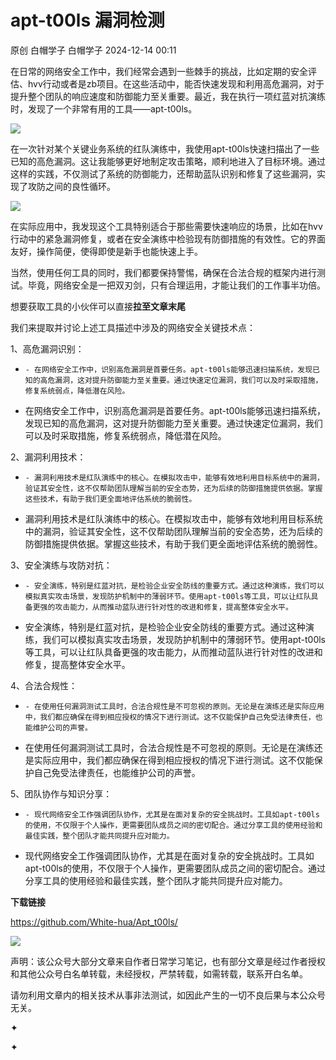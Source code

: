 #  apt-t00ls 漏洞检测   
原创 白帽学子  白帽学子   2024-12-14 00:11  
  
在日常的网络安全工作中，我们经常会遇到一些棘手的挑战，比如定期的安全评估、hvv行动或者是zb项目。在这些活动中，能否快速发现和利用高危漏洞，对于提升整个团队的响应速度和防御能力至关重要。最近，我在执行一项红蓝对抗演练时，发现了一个非常有用的工具——apt-t00ls。  
  
![](https://mmbiz.qpic.cn/sz_mmbiz_jpg/LYy9xnADcdjtX2tWtdITnYKHYbuMaPxjnPLsdjicQgpqLbhicYyRArPhicqWyBmD0YeH9n7Ix6S7RicOW11xxOSxiaQ/640?wx_fmt=jpeg "")  
  
在一次针对某个关键业务系统的红队演练中，我使用apt-t00ls快速扫描出了一些已知的高危漏洞。这让我能够更好地制定攻击策略，顺利地进入了目标环境。通过这样的实践，不仅测试了系统的防御能力，还帮助蓝队识别和修复了这些漏洞，实现了攻防之间的良性循环。  
  
![](https://mmbiz.qpic.cn/sz_mmbiz_jpg/LYy9xnADcdjtX2tWtdITnYKHYbuMaPxjicEO7Zoicy8EA6neMRFu4xlgTib0AEJhELibiax2k3DatEcyvq9npMEVsTA/640?wx_fmt=jpeg "")  
  
在实际应用中，我发现这个工具特别适合于那些需要快速响应的场景，比如在hvv行动中的紧急漏洞修复，或者在安全演练中检验现有防御措施的有效性。它的界面友好，操作简便，使得即使是新手也能快速上手。  
  
当然，使用任何工具的同时，我们都要保持警惕，确保在合法合规的框架内进行测试。毕竟，网络安全是一把双刃剑，只有合理运用，才能让我们的工作事半功倍。  
  
想要获取工具的小伙伴可以直接**拉至文章末尾**  
  
我们来提取并讨论上述工具描述中涉及的网络安全关键技术点：  
  
1、高危漏洞识别：  
-     - 在网络安全工作中，识别高危漏洞是首要任务。apt-t00ls能够迅速扫描系统，发现已知的高危漏洞，这对提升防御能力至关重要。通过快速定位漏洞，我们可以及时采取措施，修复系统弱点，降低潜在风险。  
  
  
- 在网络安全工作中，识别高危漏洞是首要任务。apt-t00ls能够迅速扫描系统，发现已知的高危漏洞，这对提升防御能力至关重要。通过快速定位漏洞，我们可以及时采取措施，修复系统弱点，降低潜在风险。  
  
2、漏洞利用技术：  
-     - 漏洞利用技术是红队演练中的核心。在模拟攻击中，能够有效地利用目标系统中的漏洞，验证其安全性，这不仅帮助团队理解当前的安全态势，还为后续的防御措施提供依据。掌握这些技术，有助于我们更全面地评估系统的脆弱性。  
  
  
- 漏洞利用技术是红队演练中的核心。在模拟攻击中，能够有效地利用目标系统中的漏洞，验证其安全性，这不仅帮助团队理解当前的安全态势，还为后续的防御措施提供依据。掌握这些技术，有助于我们更全面地评估系统的脆弱性。  
  
3、安全演练与攻防对抗：  
-     - 安全演练，特别是红蓝对抗，是检验企业安全防线的重要方式。通过这种演练，我们可以模拟真实攻击场景，发现防护机制中的薄弱环节。使用apt-t00ls等工具，可以让红队具备更强的攻击能力，从而推动蓝队进行针对性的改进和修复，提高整体安全水平。  
  
  
- 安全演练，特别是红蓝对抗，是检验企业安全防线的重要方式。通过这种演练，我们可以模拟真实攻击场景，发现防护机制中的薄弱环节。使用apt-t00ls等工具，可以让红队具备更强的攻击能力，从而推动蓝队进行针对性的改进和修复，提高整体安全水平。  
  
4、合法合规性：  
-     - 在使用任何漏洞测试工具时，合法合规性是不可忽视的原则。无论是在演练还是实际应用中，我们都应确保在得到相应授权的情况下进行测试。这不仅能保护自己免受法律责任，也能维护公司的声誉。  
  
  
- 在使用任何漏洞测试工具时，合法合规性是不可忽视的原则。无论是在演练还是实际应用中，我们都应确保在得到相应授权的情况下进行测试。这不仅能保护自己免受法律责任，也能维护公司的声誉。  
  
5、团队协作与知识分享：  
-     - 现代网络安全工作强调团队协作，尤其是在面对复杂的安全挑战时。工具如apt-t00ls的使用，不仅限于个人操作，更需要团队成员之间的密切配合。通过分享工具的使用经验和最佳实践，整个团队才能共同提升应对能力。  
  
  
- 现代网络安全工作强调团队协作，尤其是在面对复杂的安全挑战时。工具如apt-t00ls的使用，不仅限于个人操作，更需要团队成员之间的密切配合。通过分享工具的使用经验和最佳实践，整个团队才能共同提升应对能力。  
  
  
  
  
**下载链接**  
  
https://github.com/White-hua/Apt_t00ls/  
  
  
![](https://mmbiz.qpic.cn/sz_mmbiz_gif/LYy9xnADcdhic61NkXCWKufScrUrmmsG8tztWD8fDRiatPUaljxxpKc1PpnYNFjPibU5FwJmcuO4mZoQg5aXsAcog/640?wx_fmt=gif&wxfrom=5&wx_lazy=1&wx_co=1&tp=webp "")  
  
  
声明：该公众号大部分文章来自作者日常学习笔记，也有部分文章是经过作者授权和其他公众号白名单转载，未经授权，严禁转载，如需转载，联系开白名单。  
  
请勿利用文章内的相关技术从事非法测试，如因此产生的一切不良后果与本公众号无关。  
  
✦  
  
✦  
  
  
